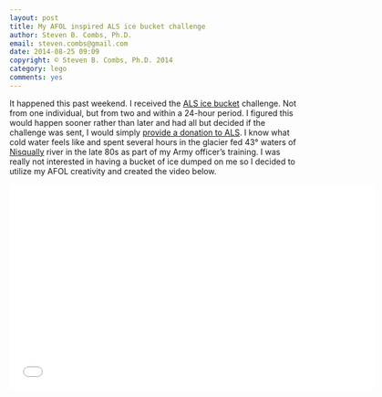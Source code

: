 ```yaml
---
layout: post
title: My AFOL inspired ALS ice bucket challenge
author: Steven B. Combs, Ph.D.
email: steven.combs@gmail.com
date: 2014-08-25 09:09
copyright: © Steven B. Combs, Ph.D. 2014
category: lego
comments: yes
---
```


It happened this past weekend. I received the [ALS ice bucket](!g) challenge. Not from one individual, but from two and within a 24-hour period. I figured this would happen sooner rather than later and had all but decided if the challenge was sent, I would simply [provide a donation to ALS](http://www.als.org). I know what cold water feels like and spent several hours in the glacier fed 43° waters of [Nisqually](!w) river in the late 80s as part of my Army officer’s training. I was really not interested in having a bucket of ice dumped on me so I decided to utilize my AFOL creativity and created the video below.

<iframe width="640" height="360" src="//www.youtube.com/embed/LJzUgR_Y_wo?list=UUjdKGdIl5leQfhJZiHUYFbQ" frameborder="0" allowfullscreen></iframe>

